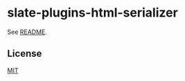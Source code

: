# slate-plugins-html-serializer

See [README](https://github.com/udecode/slate-plugins).

## License

[MIT](../../LICENSE)
